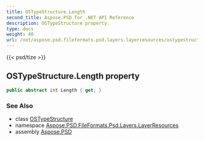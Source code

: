 ```yaml
---
title: OSTypeStructure.Length
second_title: Aspose.PSD for .NET API Reference
description: OSTypeStructure property. 
type: docs
weight: 40
url: /net/aspose.psd.fileformats.psd.layers.layerresources/ostypestructure/length/
---
```

{{< psd/tize >}}
## OSTypeStructure.Length property

```csharp
public abstract int Length { get; }
```

### See Also

* class [OSTypeStructure](../)
* namespace [Aspose.PSD.FileFormats.Psd.Layers.LayerResources](../../ostypestructure/)
* assembly [Aspose.PSD](../../../)


